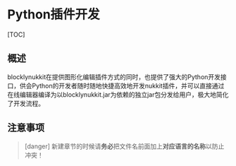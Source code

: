 # Python插件开发  
[TOC]
## 概述
blocklynukkit在提供图形化编辑插件方式的同时，也提供了强大的Python开发接口，供会Python的开发者随时随地快捷高效地开发nukkit插件，并可以直接通过在线编辑器编译为以blocklynukkit.jar为依赖的独立jar包分发给用户，极大地简化了开发流程。
## 注意事项
>[danger] 新建章节的时候请**务必**把文件名前面加上**对应语言的名称**以防止冲突！


